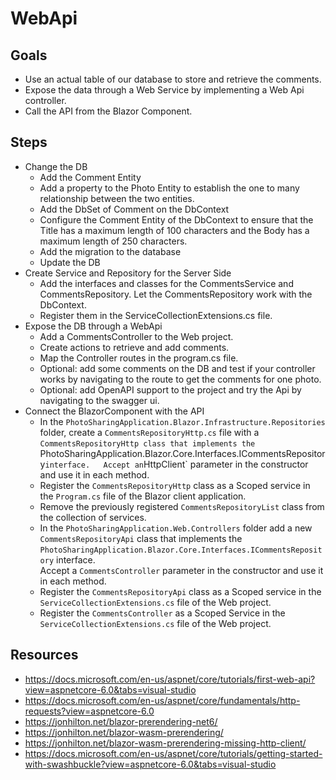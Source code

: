 # WebApi

## Goals

- Use an actual table of our database to store and retrieve the comments. 
- Expose the data through a Web Service by implementing a Web Api controller. 
- Call the API from the Blazor Component. 

## Steps

- Change the DB
    - Add the Comment Entity  
    - Add a property to the Photo Entity to establish the one to many relationship between the two entities.
    - Add the DbSet of Comment on the DbContext
    - Configure the Comment Entity of the DbContext to ensure that the Title has a maximum length of 100 characters and the Body has a maximum length of 250 characters.
    - Add the migration to the database
    - Update the DB
- Create Service and Repository for the Server Side
    - Add the interfaces and classes for the CommentsService and CommentsRepository. Let the CommentsRepository work with the DbContext.
    - Register them in the ServiceCollectionExtensions.cs file.
- Expose the DB through a WebApi
    - Add a CommentsController to the Web project.
    - Create actions to retrieve and add comments.
    - Map the Controller routes in the program.cs file.
    - Optional: add some comments on the DB and test if your controller works by navigating to the route to get the comments for one photo.
    - Optional: add OpenAPI support to the project and try the Api by navigating to the swagger ui.
- Connect the BlazorComponent with the API
    - In the `PhotoSharingApplication.Blazor.Infrastructure.Repositories` folder, create a `CommentsRepositoryHttp.cs` file with a `CommentsRepositoryHttp class that implements the `PhotoSharingApplication.Blazor.Core.Interfaces.ICommentsRepository` interface.  
    Accept an `HttpClient` parameter in the constructor and use it in each method. 
    - Register the `CommentsRepositoryHttp` class as a Scoped service in the `Program.cs` file of the Blazor client application.
    - Remove the previously registered `CommentsRepositoryList` class from the collection of services.
    - In the `PhotoSharingApplication.Web.Controllers` folder add a new `CommentsRepositoryApi` class that implements the `PhotoSharingApplication.Blazor.Core.Interfaces.ICommentsRepository` interface.  
    Accept a `CommentsController` parameter in the constructor and use it in each method.
    - Register the `CommentsRepositoryApi` class as a Scoped service in the `ServiceCollectionExtensions.cs` file of the Web project.  
    - Register the `CommentsController` as a Scoped Service in the `ServiceCollectionExtensions.cs` file of the Web project.

## Resources

- https://docs.microsoft.com/en-us/aspnet/core/tutorials/first-web-api?view=aspnetcore-6.0&tabs=visual-studio
- https://docs.microsoft.com/en-us/aspnet/core/fundamentals/http-requests?view=aspnetcore-6.0
- https://jonhilton.net/blazor-prerendering-net6/
- https://jonhilton.net/blazor-wasm-prerendering/
- https://jonhilton.net/blazor-wasm-prerendering-missing-http-client/
- https://docs.microsoft.com/en-us/aspnet/core/tutorials/getting-started-with-swashbuckle?view=aspnetcore-6.0&tabs=visual-studio